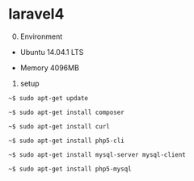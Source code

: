 laravel4
========

0. Environment

* Ubuntu 14.04.1 LTS

* Memory 4096MB

1. setup

`~$ sudo apt-get update`

`~$ sudo apt-get install composer`

`~$ sudo apt-get install curl`

`~$ sudo apt-get install php5-cli `

`~$ sudo apt-get install mysql-server mysql-client`

`~$ sudo apt-get install php5-mysql`
